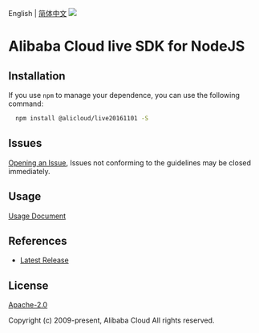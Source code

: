 English | [简体中文](README-CN.md)
![](https://aliyunsdk-pages.alicdn.com/icons/AlibabaCloud.svg)

# Alibaba Cloud live SDK for NodeJS

## Installation
If you use `npm` to manage your dependence, you can use the following command:

```sh
  npm install @alicloud/live20161101 -S
```

## Issues
[Opening an Issue](https://github.com/aliyun/alibabacloud-typescript-sdk/issues/new), Issues not conforming to the guidelines may be closed immediately.

## Usage
[Usage Document](https://github.com/aliyun/alibabacloud-typescript-sdk/blob/master/docs/Usage-EN.md#quick-examples)

## References
* [Latest Release](https://github.com/aliyun/alibabacloud-typescript-sdk/)

## License
[Apache-2.0](http://www.apache.org/licenses/LICENSE-2.0)

Copyright (c) 2009-present, Alibaba Cloud All rights reserved.
